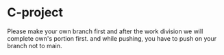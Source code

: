 # C-project

Please make your own branch first and after the work division we will complete own's portion first.
and while pushing, you have to push on your branch not to main. 
